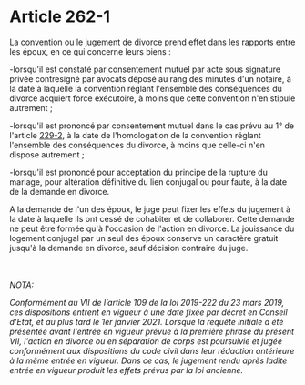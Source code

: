 # Article 262-1

<p>La convention ou le jugement de divorce prend effet dans les rapports entre les époux, en ce qui concerne leurs biens :</p><p>-lorsqu'il est constaté par consentement mutuel par acte sous signature privée contresigné par avocats déposé au rang des minutes d'un notaire, à la date à laquelle la convention réglant l'ensemble des conséquences du divorce acquiert force exécutoire, à moins que cette convention n'en stipule autrement ;</p><p>-lorsqu'il est prononcé par consentement mutuel dans le cas prévu au 1° de l'article <a href='/code-civil/livre-ier-des-personnes/titre-vi-du-divorce/chapitre-ier-des-cas-de-divorce/section-1-du-divorce-par-consentement-mutuel/paragraphe-1-du-divorce-par-consentement-mutuel-par-acte-sous-signature-privee-contresigne-par-avocats-depose-au-rang-des-minutes-dun-notaire/229-2.md'>229-2</a>, à la date de l'homologation de la convention réglant l'ensemble des conséquences du divorce, à moins que celle-ci n'en dispose autrement ;</p><p>-lorsqu'il est prononcé pour acceptation du principe de la rupture du mariage, pour altération définitive du lien conjugal ou pour faute, à la date de la demande en divorce.</p><p>A la demande de l'un des époux, le juge peut fixer les effets du jugement à la date à laquelle ils ont cessé de cohabiter et de collaborer. Cette demande ne peut être formée qu'à l'occasion de l'action en divorce. La jouissance du logement conjugal par un seul des époux conserve un caractère gratuit jusqu'à la demande en divorce, sauf décision contraire du juge.</p><br/><br/><i>NOTA:<p>Conformément au VII de l’article 109 de la loi 2019-222 du 23 mars 2019, ces dispositions entrent en vigueur à une date fixée par décret en Conseil d'Etat, et au plus tard le 1er janvier 2021. Lorsque la requête initiale a été présentée avant l'entrée en vigueur prévue à la première phrase du présent VII, l'action en divorce ou en séparation de corps est poursuivie et jugée conformément aux dispositions du code civil dans leur rédaction antérieure à la même entrée en vigueur. Dans ce cas, le jugement rendu après ladite entrée en vigueur produit les effets prévus par la loi ancienne.</p></i>